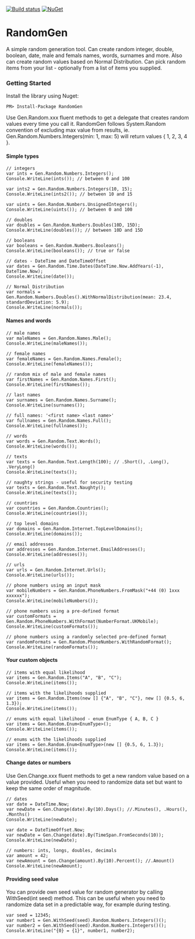 [![Build status](https://ci.appveyor.com/api/projects/status/f5gtmgmm2mkrqg1k?svg=true)](https://ci.appveyor.com/project/aliostad/randomgen)
[![NuGet](https://img.shields.io/nuget/v/Randomgen.svg?style=flat)](https://www.nuget.org/packages/RandomGen/)

RandomGen
=========

A simple random generation tool. Can create random integer, double, boolean, date, male and femals names, words, surnames and more. Also can create random values based on Normal Distribution. Can pick random items from your list - optionally from a list of items you supplied.

### Getting Started

Install the library using Nuget:

```
PM> Install-Package RandomGen
```

Use Gen.Random.xxx fluent methods to get a delegate that creates random values every time you call it.
RandomGen follows System.Random convention of excluding max value from results, ie. Gen.Random.Numbers.Integers(min: 1, max: 5) will return values { 1, 2, 3, 4 }.

#### Simple types

``` CSharp
// integers
var ints = Gen.Random.Numbers.Integers();
Console.WriteLine(ints()); // between 0 and 100

var ints2 = Gen.Random.Numbers.Integers(10, 15);
Console.WriteLine(ints2()); // between 10 and 15

var uints = Gen.Random.Numbers.UnsignedIntegers();
Console.WriteLine(uints()); // between 0 and 100

// doubles
var doubles = Gen.Random.Numbers.Doubles(10D, 15D);
Console.WriteLine(doubles()); // between 10D and 15D

// booleans
var booleans = Gen.Random.Numbers.Booleans();
Console.WriteLine(booleans()); // true or false

// dates - DateTime and DateTimeOffset
var dates = Gen.Random.Time.Dates(DateTime.Now.AddYears(-1), DateTime.Now);
Console.WriteLine(date());

// Normal Distribution
var normals = Gen.Random.Numbers.Doubles().WithNormalDistribution(mean: 23.4, standardDeviation: 5.9);
Console.WriteLine(normals());

```

#### Names and words

``` CSharp
// male names
var maleNames = Gen.Random.Names.Male();
Console.WriteLine(maleNames());

// female names
var femaleNames = Gen.Random.Names.Female();
Console.WriteLine(femaleNames());

// random mix of male and female names
var firstNames = Gen.Random.Names.First();
Console.WriteLine(firstNames());

// last names
var surnames = Gen.Random.Names.Surname();
Console.WriteLine(surnames());

// full names: '<first name> <last name>'
var fullnames = Gen.Random.Names.Full();
Console.WriteLine(fullnames());

// words
var words = Gen.Random.Text.Words();
Console.WriteLine(words());

// texts
var texts = Gen.Random.Text.Length(100); // .Short(), .Long(), .VeryLong()
Console.WriteLine(texts());

// naughty strings - useful for security testing
var texts = Gen.Random.Text.Naughty();
Console.WriteLine(texts());

// countries
var countries = Gen.Random.Countries();
Console.WriteLine(countries());

// top level domains
var domains = Gen.Random.Internet.TopLevelDomains();
Console.WriteLine(domains());

// email addresses
var addresses = Gen.Random.Internet.EmailAddresses();
Console.WriteLine(addresses());

// urls
var urls = Gen.Random.Internet.Urls();
Console.WriteLine(urls());

// phone numbers using an input mask
var mobileNumbers = Gen.Random.PhoneNumbers.FromMask("+44 (0) 1xxx xxxxxx");
Console.WriteLine(mobileNumbers());

// phone numbers using a pre-defined format
var customFormats = Gen.Random.PhoneNumbers.WithFormat(NumberFormat.UKMobile);
Console.WriteLine(customFormats());

// phone numbers using a randomly selected pre-defined format
var randomFormats = Gen.Random.PhoneNumbers.WithRandomFormat();
Console.WriteLine(randomFormats());
```

#### Your custom objects


``` CSharp
// items with equal likelihood
var items = Gen.Random.Items("A", "B", "C");
Console.WriteLine(items()); 

// items with the likelihoods supplied
var items = Gen.Random.Items(new [] {"A", "B", "C"}, new [] {0.5, 6, 1.3});
Console.WriteLine(items()); 

// enums with equal likelihood - enum EnumType { A, B, C }
var items = Gen.Random.Enum<EnumType>();
Console.WriteLine(items()); 

// enums with the likelihoods supplied
var items = Gen.Random.Enum<EnumType>(new [] {0.5, 6, 1.3});
Console.WriteLine(items()); 

```

#### Change dates or numbers

Use Gen.Change.xxx fluent methods to get a new random value based on a value provided.
Useful when you need to randomize data set but want to keep the same order of magnitude.

``` CSharp
// dates
var date = DateTime.Now;
var newDate = Gen.Change(date).By(10).Days(); //.Minutes(), .Hours(), .Months()
Console.WriteLine(newDate); 

var date = DateTimeOffset.Now;
var newDate = Gen.Change(date).By(TimeSpan.FromSeconds(10));
Console.WriteLine(newDate); 

// numbers: ints, longs, doubles, decimals
var amount = 42;
var newAmount = Gen.Change(amount).By(10).Percent(); //.Amount()
Console.WriteLine(newAmount); 

```


#### Providing seed value

You can provide own seed value for random generator by calling WithSeed(int seed) method.
This can be useful when you need to randomize data set in a predictable way, for example during testing.

``` CSharp
var seed = 12345;
var number1 = Gen.WithSeed(seed).Random.Numbers.Integers()();
var number2 = Gen.WithSeed(seed).Random.Numbers.Integers()();
Console.WriteLine("{0} = {1}", number1, number2); 
```
